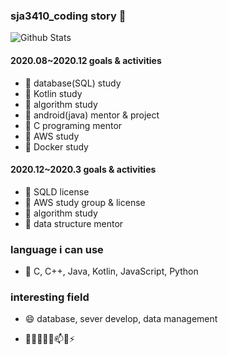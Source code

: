 ### sja3410_coding story 👋
![Github Stats](https://github-readme-stats.vercel.app/api?username=biud436&show_icons=true)


#### 2020.08~2020.12 goals & activities
 - 🌱 database(SQL) study
 - 🌱 Kotlin study 
 - 🌱 algorithm study 
 - 🌱 android(java) mentor & project
 - 🌱 C programing mentor
 - 🌱 AWS study
 - 🌱 Docker study
 
#### 2020.12~2020.3 goals & activities
 - 🌱 SQLD license
 - 🌱 AWS study group & license
 - 🌱 algorithm study 
 - 🌱 data structure mentor

 
### language i can use
 - 💬  C, C++, Java, Kotlin, JavaScript, Python

### interesting field
 - 😄 database, sever develop, data management
 
- 🔭🌱👯🤔💬📫😄⚡ 
